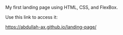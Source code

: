 My first landing page using HTML, CSS, and FlexBox.


Use this link to access it:

https://abdullah-ax.github.io/landing-page/